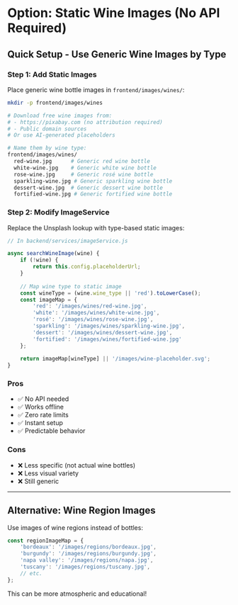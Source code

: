 # Option: Static Wine Images (No API Required)

## Quick Setup - Use Generic Wine Images by Type

### Step 1: Add Static Images

Place generic wine bottle images in `frontend/images/wines/`:

```bash
mkdir -p frontend/images/wines

# Download free wine images from:
# - https://pixabay.com (no attribution required)
# - Public domain sources
# Or use AI-generated placeholders

# Name them by wine type:
frontend/images/wines/
  red-wine.jpg      # Generic red wine bottle
  white-wine.jpg    # Generic white wine bottle
  rose-wine.jpg     # Generic rosé wine bottle
  sparkling-wine.jpg # Generic sparkling wine bottle
  dessert-wine.jpg  # Generic dessert wine bottle
  fortified-wine.jpg # Generic fortified wine bottle
```

### Step 2: Modify ImageService

Replace the Unsplash lookup with type-based static images:

```javascript
// In backend/services/imageService.js

async searchWineImage(wine) {
    if (!wine) {
        return this.config.placeholderUrl;
    }
    
    // Map wine type to static image
    const wineType = (wine.wine_type || 'red').toLowerCase();
    const imageMap = {
        'red': '/images/wines/red-wine.jpg',
        'white': '/images/wines/white-wine.jpg',
        'rosé': '/images/wines/rose-wine.jpg',
        'sparkling': '/images/wines/sparkling-wine.jpg',
        'dessert': '/images/wines/dessert-wine.jpg',
        'fortified': '/images/wines/fortified-wine.jpg'
    };
    
    return imageMap[wineType] || '/images/wine-placeholder.svg';
}
```

### Pros

- ✅ No API needed
- ✅ Works offline
- ✅ Zero rate limits
- ✅ Instant setup
- ✅ Predictable behavior

### Cons

- ❌ Less specific (not actual wine bottles)
- ❌ Less visual variety
- ❌ Still generic

---

## Alternative: Wine Region Images

Use images of wine regions instead of bottles:

```javascript
const regionImageMap = {
    'bordeaux': '/images/regions/bordeaux.jpg',
    'burgundy': '/images/regions/burgundy.jpg',
    'napa valley': '/images/regions/napa.jpg',
    'tuscany': '/images/regions/tuscany.jpg',
    // etc.
};
```

This can be more atmospheric and educational!
